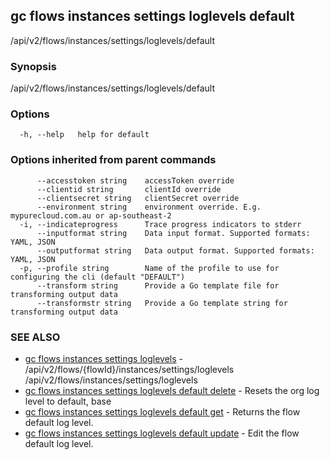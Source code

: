 ## gc flows instances settings loglevels default

/api/v2/flows/instances/settings/loglevels/default

### Synopsis

/api/v2/flows/instances/settings/loglevels/default

### Options

```
  -h, --help   help for default
```

### Options inherited from parent commands

```
      --accesstoken string    accessToken override
      --clientid string       clientId override
      --clientsecret string   clientSecret override
      --environment string    environment override. E.g. mypurecloud.com.au or ap-southeast-2
  -i, --indicateprogress      Trace progress indicators to stderr
      --inputformat string    Data input format. Supported formats: YAML, JSON
      --outputformat string   Data output format. Supported formats: YAML, JSON
  -p, --profile string        Name of the profile to use for configuring the cli (default "DEFAULT")
      --transform string      Provide a Go template file for transforming output data
      --transformstr string   Provide a Go template string for transforming output data
```

### SEE ALSO

* [gc flows instances settings loglevels](gc_flows_instances_settings_loglevels.html)	 - /api/v2/flows/{flowId}/instances/settings/loglevels /api/v2/flows/instances/settings/loglevels
* [gc flows instances settings loglevels default delete](gc_flows_instances_settings_loglevels_default_delete.html)	 - Resets the org log level to default, base
* [gc flows instances settings loglevels default get](gc_flows_instances_settings_loglevels_default_get.html)	 - Returns the flow default log level.
* [gc flows instances settings loglevels default update](gc_flows_instances_settings_loglevels_default_update.html)	 - Edit the flow default log level.


